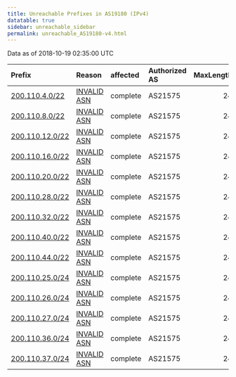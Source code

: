 ```yaml
---
title: Unreachable Prefixes in AS19180 (IPv4)
datatable: true
sidebar: unreachable_sidebar
permalink: unreachable_AS19180-v4.html
---
```


Data as of 2018-10-19 02:35:00 UTC


<div class="datatable-begin"></div>

| Prefix                                                   | Reason                                                                                                 | affected   | Authorized AS   |   MaxLength | Anchor                                         |   unreachable /24s |
|:---------------------------------------------------------|:-------------------------------------------------------------------------------------------------------|:-----------|:----------------|------------:|:-----------------------------------------------|-------------------:|
| [200.110.4.0/22](https://stat.ripe.net/200.110.4.0/22)   | [INVALID ASN](https://rpki-validator.ripe.net/announcement-preview?asn=AS19180&prefix=200.110.4.0/22)  | complete   | AS21575         |          24 | [LACNIC](unreachable_LACNIC_RPKI_Root-v4.html) |                  4 |
| [200.110.8.0/22](https://stat.ripe.net/200.110.8.0/22)   | [INVALID ASN](https://rpki-validator.ripe.net/announcement-preview?asn=AS19180&prefix=200.110.8.0/22)  | complete   | AS21575         |          24 | [LACNIC](unreachable_LACNIC_RPKI_Root-v4.html) |                  4 |
| [200.110.12.0/22](https://stat.ripe.net/200.110.12.0/22) | [INVALID ASN](https://rpki-validator.ripe.net/announcement-preview?asn=AS19180&prefix=200.110.12.0/22) | complete   | AS21575         |          24 | [LACNIC](unreachable_LACNIC_RPKI_Root-v4.html) |                  4 |
| [200.110.16.0/22](https://stat.ripe.net/200.110.16.0/22) | [INVALID ASN](https://rpki-validator.ripe.net/announcement-preview?asn=AS19180&prefix=200.110.16.0/22) | complete   | AS21575         |          24 | [LACNIC](unreachable_LACNIC_RPKI_Root-v4.html) |                  4 |
| [200.110.20.0/22](https://stat.ripe.net/200.110.20.0/22) | [INVALID ASN](https://rpki-validator.ripe.net/announcement-preview?asn=AS19180&prefix=200.110.20.0/22) | complete   | AS21575         |          24 | [LACNIC](unreachable_LACNIC_RPKI_Root-v4.html) |                  4 |
| [200.110.28.0/22](https://stat.ripe.net/200.110.28.0/22) | [INVALID ASN](https://rpki-validator.ripe.net/announcement-preview?asn=AS19180&prefix=200.110.28.0/22) | complete   | AS21575         |          24 | [LACNIC](unreachable_LACNIC_RPKI_Root-v4.html) |                  4 |
| [200.110.32.0/22](https://stat.ripe.net/200.110.32.0/22) | [INVALID ASN](https://rpki-validator.ripe.net/announcement-preview?asn=AS19180&prefix=200.110.32.0/22) | complete   | AS21575         |          24 | [LACNIC](unreachable_LACNIC_RPKI_Root-v4.html) |                  4 |
| [200.110.40.0/22](https://stat.ripe.net/200.110.40.0/22) | [INVALID ASN](https://rpki-validator.ripe.net/announcement-preview?asn=AS19180&prefix=200.110.40.0/22) | complete   | AS21575         |          24 | [LACNIC](unreachable_LACNIC_RPKI_Root-v4.html) |                  4 |
| [200.110.44.0/22](https://stat.ripe.net/200.110.44.0/22) | [INVALID ASN](https://rpki-validator.ripe.net/announcement-preview?asn=AS19180&prefix=200.110.44.0/22) | complete   | AS21575         |          24 | [LACNIC](unreachable_LACNIC_RPKI_Root-v4.html) |                  4 |
| [200.110.25.0/24](https://stat.ripe.net/200.110.25.0/24) | [INVALID ASN](https://rpki-validator.ripe.net/announcement-preview?asn=AS19180&prefix=200.110.25.0/24) | complete   | AS21575         |          24 | [LACNIC](unreachable_LACNIC_RPKI_Root-v4.html) |                  1 |
| [200.110.26.0/24](https://stat.ripe.net/200.110.26.0/24) | [INVALID ASN](https://rpki-validator.ripe.net/announcement-preview?asn=AS19180&prefix=200.110.26.0/24) | complete   | AS21575         |          24 | [LACNIC](unreachable_LACNIC_RPKI_Root-v4.html) |                  1 |
| [200.110.27.0/24](https://stat.ripe.net/200.110.27.0/24) | [INVALID ASN](https://rpki-validator.ripe.net/announcement-preview?asn=AS19180&prefix=200.110.27.0/24) | complete   | AS21575         |          24 | [LACNIC](unreachable_LACNIC_RPKI_Root-v4.html) |                  1 |
| [200.110.36.0/24](https://stat.ripe.net/200.110.36.0/24) | [INVALID ASN](https://rpki-validator.ripe.net/announcement-preview?asn=AS19180&prefix=200.110.36.0/24) | complete   | AS21575         |          24 | [LACNIC](unreachable_LACNIC_RPKI_Root-v4.html) |                  1 |
| [200.110.37.0/24](https://stat.ripe.net/200.110.37.0/24) | [INVALID ASN](https://rpki-validator.ripe.net/announcement-preview?asn=AS19180&prefix=200.110.37.0/24) | complete   | AS21575         |          24 | [LACNIC](unreachable_LACNIC_RPKI_Root-v4.html) |                  1 |

<div class="datatable-end"></div>